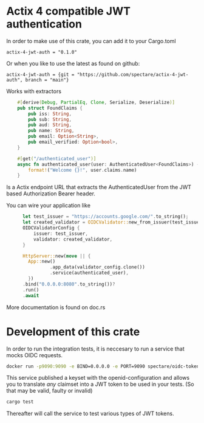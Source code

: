 # Actix 4 compatible JWT authentication

In order to make use of this crate, you can add it to your Cargo.toml

```
actix-4-jwt-auth = "0.1.0"
```
Or when you like to use the latest as found on github:
```
actix-4-jwt-auth = {git = "https://github.com/spectare/actix-4-jwt-auth", branch = "main"}
```

Works with extractors 

```rust
    #[derive(Debug, PartialEq, Clone, Serialize, Deserialize)]
    pub struct FoundClaims {
        pub iss: String,
        pub sub: String,
        pub aud: String,
        pub name: String,
        pub email: Option<String>,
        pub email_verified: Option<bool>,
    }

    #[get("/authenticated_user")]
    async fn authenticated_user(user: AuthenticatedUser<FoundClaims>) -> String {
        format!("Welcome {}!", user.claims.name)
    }
```

Is a Actix endpoint URL that extracts the AuthenticatedUser from the JWT based Authorization Bearer header. 

You can wire your application like 

```rust
      let test_issuer = "https://accounts.google.com/".to_string();
      let created_validator = OIDCValidator::new_from_issuer(test_issuer.clone()).unwrap();
      OIDCValidatorConfig {
          issuer: test_issuer,
          validator: created_validator,
      }

      HttpServer::new(move || {
        App::new()
                .app_data(validator_config.clone())
                .service(authenticated_user),
        })
      .bind("0.0.0.0:8080".to_string())?
      .run()
      .await
```

More documentation is found on doc.rs 

# Development of this crate

In order to run the integration tests, it is neccesary to run a service that mocks OIDC requests. 

```sh
docker run -p9090:9090 -e BIND=0.0.0.0 -e PORT=9090 spectare/oidc-token-test-service:latest
```

This service published a keyset with the openid-configuration and allows you to translate *any* claimset
into a JWT token to be used in your tests. (So that may be valid, faulty or invalid)

```sh
cargo test
```
Thereafter will call the service to test various types of JWT tokens. 

